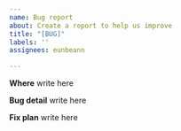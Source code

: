 ```yaml
---
name: Bug report
about: Create a report to help us improve
title: "[BUG]"
labels: ''
assignees: eunbeann

---
```


**Where**
write here

**Bug detail**
write here

**Fix plan**
write here
